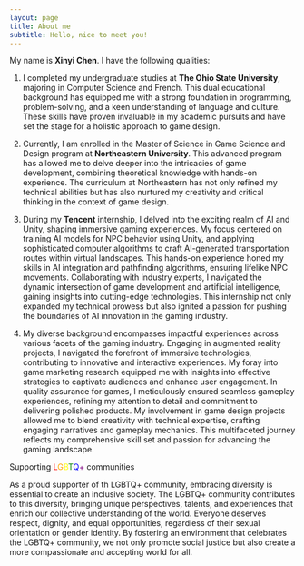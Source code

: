 ```yaml
---
layout: page
title: About me
subtitle: Hello, nice to meet you!
---
```


My name is **Xinyi Chen**. I have the following qualities:

1. I completed my undergraduate studies at **The Ohio State University**, majoring in Computer Science and French. This dual educational background has equipped me with a strong foundation in programming, problem-solving, and a keen understanding of language and culture. These skills have proven invaluable in my academic pursuits and have set the stage for a holistic approach to game design.

2. Currently, I am enrolled in the Master of Science in Game Science and Design program at **Northeastern University**. This advanced program has allowed me to delve deeper into the intricacies of game development, combining theoretical knowledge with hands-on experience. The curriculum at Northeastern has not only refined my technical abilities but has also nurtured my creativity and critical thinking in the context of game design.

3. During my **Tencent** internship, I delved into the exciting realm of AI and Unity, shaping immersive gaming experiences. My focus centered on training AI models for NPC behavior using Unity, and applying sophisticated computer algorithms to craft AI-generated transportation routes within virtual landscapes. This hands-on experience honed my skills in AI integration and pathfinding algorithms, ensuring lifelike NPC movements. Collaborating with industry experts, I navigated the dynamic intersection of game development and artificial intelligence, gaining insights into cutting-edge technologies. This internship not only expanded my technical prowess but also ignited a passion for pushing the boundaries of AI innovation in the gaming industry.

4. My diverse background encompasses impactful experiences across various facets of the gaming industry. Engaging in augmented reality projects, I navigated the forefront of immersive technologies, contributing to innovative and interactive experiences. My foray into game marketing research equipped me with insights into effective strategies to captivate audiences and enhance user engagement. In quality assurance for games, I meticulously ensured seamless gameplay experiences, refining my attention to detail and commitment to delivering polished products. My involvement in game design projects allowed me to blend creativity with technical expertise, crafting engaging narratives and gameplay mechanics. This multifaceted journey reflects my comprehensive skill set and passion for advancing the gaming landscape.



Supporting <span style="color:red">L</span><span style="color:orange">G</span><span style="color:yellow">B</span><span style="color:green">T</span><span style="color:blue">Q</span><span style="color:purple">+</span> communities

As a proud supporter of th LGBTQ+ community, embracing diversity is essential to create an inclusive society. The LGBTQ+ community contributes to this diversity, bringing unique perspectives, talents, and experiences that enrich our collective understanding of the world. Everyone deserves respect, dignity, and equal opportunities, regardless of their sexual orientation or gender identity. By fostering an environment that celebrates the LGBTQ+ community, we not only promote social justice but also create a more compassionate and accepting world for all.

